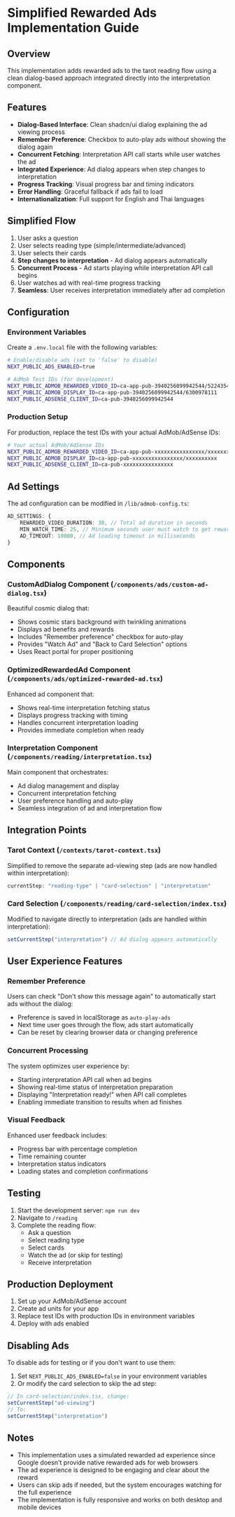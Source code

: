 # Simplified Rewarded Ads Implementation Guide

## Overview

This implementation adds rewarded ads to the tarot reading flow using a clean dialog-based approach integrated directly into the interpretation component.

## Features

- **Dialog-Based Interface**: Clean shadcn/ui dialog explaining the ad viewing process
- **Remember Preference**: Checkbox to auto-play ads without showing the dialog again
- **Concurrent Fetching**: Interpretation API call starts while user watches the ad
- **Integrated Experience**: Ad dialog appears when step changes to interpretation
- **Progress Tracking**: Visual progress bar and timing indicators
- **Error Handling**: Graceful fallback if ads fail to load
- **Internationalization**: Full support for English and Thai languages

## Simplified Flow

1. User asks a question
2. User selects reading type (simple/intermediate/advanced)
3. User selects their cards
4. **Step changes to interpretation** - Ad dialog appears automatically
5. **Concurrent Process** - Ad starts playing while interpretation API call begins
6. User watches ad with real-time progress tracking
7. **Seamless**: User receives interpretation immediately after ad completion

## Configuration

### Environment Variables

Create a `.env.local` file with the following variables:

```bash
# Enable/disable ads (set to 'false' to disable)
NEXT_PUBLIC_ADS_ENABLED=true

# AdMob Test IDs (for development)
NEXT_PUBLIC_ADMOB_REWARDED_VIDEO_ID=ca-app-pub-3940256099942544/5224354917
NEXT_PUBLIC_ADMOB_DISPLAY_ID=ca-app-pub-3940256099942544/6300978111
NEXT_PUBLIC_ADSENSE_CLIENT_ID=ca-pub-3940256099942544
```

### Production Setup

For production, replace the test IDs with your actual AdMob/AdSense IDs:

```bash
# Your actual AdMob/AdSense IDs
NEXT_PUBLIC_ADMOB_REWARDED_VIDEO_ID=ca-app-pub-xxxxxxxxxxxxxxxx/xxxxxxxxxx
NEXT_PUBLIC_ADMOB_DISPLAY_ID=ca-app-pub-xxxxxxxxxxxxxxxx/xxxxxxxxxx
NEXT_PUBLIC_ADSENSE_CLIENT_ID=ca-pub-xxxxxxxxxxxxxxxx
```

## Ad Settings

The ad configuration can be modified in `/lib/admob-config.ts`:

```typescript
AD_SETTINGS: {
    REWARDED_VIDEO_DURATION: 30, // Total ad duration in seconds
    MIN_WATCH_TIME: 25, // Minimum seconds user must watch to get reward
    AD_TIMEOUT: 10000, // Ad loading timeout in milliseconds
}
```

## Components

### CustomAdDialog Component (`/components/ads/custom-ad-dialog.tsx`)

Beautiful cosmic dialog that:
- Shows cosmic stars background with twinkling animations
- Displays ad benefits and rewards
- Includes "Remember preference" checkbox for auto-play
- Provides "Watch Ad" and "Back to Card Selection" options
- Uses React portal for proper positioning

### OptimizedRewardedAd Component (`/components/ads/optimized-rewarded-ad.tsx`)

Enhanced ad component that:
- Shows real-time interpretation fetching status
- Displays progress tracking with timing
- Handles concurrent interpretation loading
- Provides immediate completion when ready

### Interpretation Component (`/components/reading/interpretation.tsx`)

Main component that orchestrates:
- Ad dialog management and display
- Concurrent interpretation fetching
- User preference handling and auto-play
- Seamless integration of ad and interpretation flow

## Integration Points

### Tarot Context (`/contexts/tarot-context.tsx`)

Simplified to remove the separate ad-viewing step (ads are now handled within interpretation):
```typescript
currentStep: "reading-type" | "card-selection" | "interpretation"
```

### Card Selection (`/components/reading/card-selection/index.tsx`)

Modified to navigate directly to interpretation (ads are handled within interpretation):
```typescript
setCurrentStep("interpretation") // Ad dialog appears automatically
```

## User Experience Features

### Remember Preference

Users can check "Don't show this message again" to automatically start ads without the dialog:
- Preference is saved in localStorage as `auto-play-ads`
- Next time user goes through the flow, ads start automatically
- Can be reset by clearing browser data or changing preference

### Concurrent Processing

The system optimizes user experience by:
- Starting interpretation API call when ad begins
- Showing real-time status of interpretation preparation
- Displaying "Interpretation ready!" when API call completes
- Enabling immediate transition to results when ad finishes

### Visual Feedback

Enhanced user feedback includes:
- Progress bar with percentage completion
- Time remaining counter
- Interpretation status indicators
- Loading states and completion confirmations

## Testing

1. Start the development server: `npm run dev`
2. Navigate to `/reading`
3. Complete the reading flow:
   - Ask a question
   - Select reading type
   - Select cards
   - Watch the ad (or skip for testing)
   - Receive interpretation

## Production Deployment

1. Set up your AdMob/AdSense account
2. Create ad units for your app
3. Replace test IDs with production IDs in environment variables
4. Deploy with ads enabled

## Disabling Ads

To disable ads for testing or if you don't want to use them:

1. Set `NEXT_PUBLIC_ADS_ENABLED=false` in your environment variables
2. Or modify the card selection to skip the ad step:

```typescript
// In card-selection/index.tsx, change:
setCurrentStep("ad-viewing")
// To:
setCurrentStep("interpretation")
```

## Notes

- This implementation uses a simulated rewarded ad experience since Google doesn't provide native rewarded ads for web browsers
- The ad experience is designed to be engaging and clear about the reward
- Users can skip ads if needed, but the system encourages watching for the full experience
- The implementation is fully responsive and works on both desktop and mobile devices